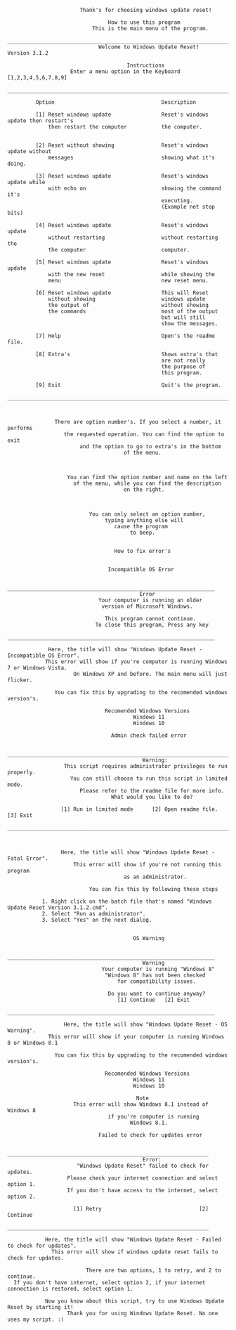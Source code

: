 
                           Thank's for choosing windows update reset!

                                    How to use this program
                               This is the main menu of the program.
       ______________________________________________________________________________________
                                 Welcome to Windows Update Reset!          Version 3.1.2        
                                                                                                   
                                          Instructions             
                        Enter a menu option in the Keyboard [1,2,3,4,5,6,7,8,9]                         
       ______________________________________________________________________________________
                                                
             Option                                  Description    

             [1] Reset windows update                Reset's windows update then restart's
                 then restart the computer           the computer.       
   
        
             [2] Reset without showing               Reset's windows update without
                 messages                            showing what it's doing.      
                       
             [3] Reset windows update                Reset's windows update while  
                 with echo on                        showing the command it's                  
                                                     executing.
                                                     (Example net stop bits)

             [4] Reset windows update                Reset's windows update
                 without restarting                  without restarting the   
                 the computer                        computer.             
                 
             [5] Reset windows update                Reset's windows update
                 with the new reset                  while showing the
                 menu                                new reset menu.

             [6] Reset windows update                This will Reset
                 without showing                     windows update
                 the output of                       without showing
                 the commands                        most of the output
                                                     but will still
                                                     show the messages.   

             [7] Help                                Open's the readme file.  
             
             [8] Extra's                             Shows extra's that
                                                     are not really
                                                     the purpose of
                                                     this program.

             [9] Exit                                Quit's the program. 	 
       ______________________________________________________________________________________



                   There are option number's. If you select a number, it performs
                      the requested operation. You can find the option to exit
                           and the option to go to extra's in the bottom
                                         of the menu. 



                       You can find the option number and name on the left
                         of the menu, while you can find the description
                                         on the right.



                              You can only select an option number,
                                   typing anything else will
                                      cause the program
                                           to beep.

 
                                      How to fix error's


                                    Incompatible OS Error

                 __________________________________________________________________
                                              Error
                                 Your computer is running an older
                                  version of Microsoft Windows.
                  
                                   This program cannot continue.
                                To close this program, Press any key
                 __________________________________________________________________

                 Here, the title will show "Windows Update Reset - Incompatible OS Error".
                This error will show if you're computer is running Windows 7 or Windows Vista.
                         On Windows XP and before. The main menu will just flicker.

                   You can fix this by upgrading to the recomended windows version's.

                                   Recomended Windows Versions
                                            Windows 11
                                            Windows 10
                                             
                                     Admin check failed error

                  _______________________________________________________________________
                                               Warning:     
                      This script requires administrator privileges to run properly.
                        You can still choose to run this script in limited mode.
                           Please refer to the readme file for more info.
                                     What would you like to do?

                     [1] Run in limited mode      [2] Open readme file.     [3] Exit
                  _______________________________________________________________________


       
                     Here, the title will show "Windows Update Reset - Fatal Error".
                         This error will show if you're not running this program
                                         as an administrator.

                              You can fix this by following these steps

               1. Right click on the batch file that's named "Windows Update Reset Version 3.1.2.cmd".
               2. Select "Run as administrator".
               3. Select "Yes" on the next dialog.


                                            OS Warning

                    __________________________________________________________________
                                               Warning
                                  Your computer is running "Windows 8"
                                   "Windows 8" has not been checked
                                       for compatibility issues.

                                    Do you want to continue anyway?
                                       [1] Continue   [2] Exit
                    __________________________________________________________________

                      Here, the title will show "Windows Update Reset - OS Warning".
                 This error will show if your computer is running Windows 8 or Windows 8.1

                   You can fix this by upgrading to the recomended windows version's.

                                   Recomended Windows Versions
                                            Windows 11
                                            Windows 10
 
                                             Note
                         This error will show Windows 8.1 instead of Windows 8
                                    if you're computer is running
                                           Windows 8.1. 
  
                                 Failed to check for updates error

                    ________________________________________________________________
                                               Error:
                          "Windows Update Reset" failed to check for updates.
                       Please check your internet connection and select option 1.
                       If you don't have access to the internet, select option 2.

                         [1] Retry                               [2] Continue
                    ________________________________________________________________

                Here, the title will show "Windows Update Reset - Failed to check for updates".
                  This error will show if windows update reset fails to check for updates.

                             There are two options, 1 to retry, and 2 to continue.
      If you don't have internet, select option 2, if your internet connection is restored, select option 1.

                Now you know about this script, try to use Windows Update Reset by starting it!
                       Thank you for using Windows Update Reset. No one uses my script. :( 
